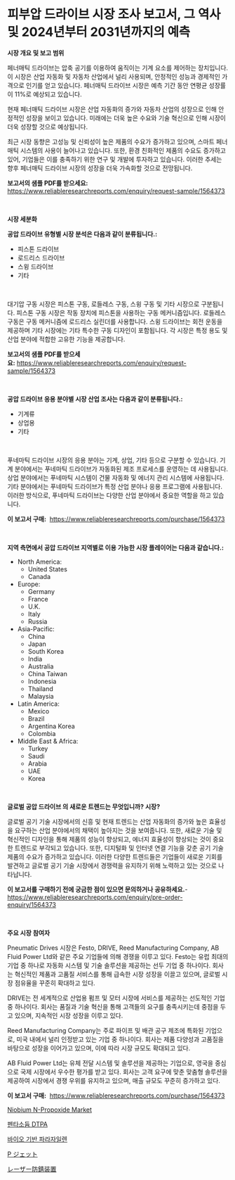<p><h1>피부압 드라이브 시장 조사 보고서, 그 역사 및 2024년부터 2031년까지의 예측</h1></p><p><strong>시장 개요 및 보고 범위</strong></p>
<p><p>페너매틱 드라이브는 압축 공기를 이용하여 움직이는 기계 요소를 제어하는 장치입니다. 이 시장은 산업 자동화 및 자동차 산업에서 널리 사용되며, 안정적인 성능과 경제적인 가격으로 인기를 얻고 있습니다. 페너매틱 드라이브 시장은 예측 기간 동안 연평균 성장률이 11%로 예상되고 있습니다.</p><p>현재 페너매틱 드라이브 시장은 산업 자동화의 증가와 자동차 산업의 성장으로 인해 안정적인 성장을 보이고 있습니다. 미래에는 더욱 높은 수요와 기술 혁신으로 인해 시장이 더욱 성장할 것으로 예상됩니다.</p><p>최근 시장 동향은 고성능 및 신뢰성이 높은 제품의 수요가 증가하고 있으며, 스마트 페너매틱 시스템의 사용이 늘어나고 있습니다. 또한, 환경 친화적인 제품의 수요도 증가하고 있어, 기업들은 이를 충족하기 위한 연구 및 개발에 투자하고 있습니다. 이러한 추세는 향후 페너매틱 드라이브 시장의 성장을 더욱 가속화할 것으로 전망됩니다.</p></p>
<p><strong>보고서의 샘플 PDF를 받으세요:</strong> <a href="https://www.reliableresearchreports.com/enquiry/request-sample/1564373">https://www.reliableresearchreports.com/enquiry/request-sample/1564373</a></p>
<p>&nbsp;</p>
<p><strong>시장 세분화</strong></p>
<p><strong>공압 드라이브 유형별 시장 분석은 다음과 같이 분류됩니다.:</strong></p>
<p><ul><li>피스톤 드라이브</li><li>로드리스 드라이브</li><li>스윙 드라이브</li><li>기타</li></ul></p>
<p>&nbsp;</p>
<p><p>대기압 구동 시장은 피스톤 구동, 로들레스 구동, 스윙 구동 및 기타 시장으로 구분됩니다. 피스톤 구동 시장은 작동 장치에 피스톤을 사용하는 구동 메커니즘입니다. 로들레스 구동은 구동 메커니즘에 로드리스 실린더를 사용합니다. 스윙 드라이브는 회전 운동을 제공하며 기타 시장에는 기타 특수한 구동 디자인이 포함됩니다. 각 시장은 특정 용도 및 산업 분야에 적합한 고유한 기능을 제공합니다.</p></p>
<p><strong>보고서의 샘플 PDF를 받으세요:</strong>&nbsp;<a href="https://www.reliableresearchreports.com/enquiry/request-sample/1564373">https://www.reliableresearchreports.com/enquiry/request-sample/1564373</a></p>
<p>&nbsp;</p>
<p><strong> 공압 드라이브 응용 분야별 시장 산업 조사는 다음과 같이 분류됩니다.:</strong></p>
<p><ul><li>기계류</li><li>상업용</li><li>기타</li></ul></p>
<p>&nbsp;</p>
<p><p>푸네마틱 드라이브 시장의 응용 분야는 기계, 상업, 기타 등으로 구분할 수 있습니다. 기계 분야에서는 푸네마틱 드라이브가 자동화된 제조 프로세스를 운영하는 데 사용됩니다. 상업 분야에서는 푸네마틱 시스템이 건물 자동화 및 에너지 관리 시스템에 사용됩니다. 기타 분야에서는 푸네마틱 드라이브가 특정 산업 분야나 응용 프로그램에 사용됩니다. 이러한 방식으로, 푸네마틱 드라이브는 다양한 산업 분야에서 중요한 역할을 하고 있습니다.</p></p>
<p><strong>이 보고서 구매:</strong>&nbsp; <a href="https://www.reliableresearchreports.com/purchase/1564373">https://www.reliableresearchreports.com/purchase/1564373</a></p>
<p>&nbsp;</p>
<p><strong>지역 측면에서 공압 드라이브 지역별로 이용 가능한 시장 플레이어는 다음과 같습니다.:</strong></p>
<p><ul>
    <li>
        North America:
        <ul>
            <li>United States</li>
            <li>Canada</li>
        </ul>
    </li>
    <li>
        Europe:
        <ul>
            <li>Germany</li>
            <li>France</li>
            <li>U.K.</li>
            <li>Italy</li>
            <li>Russia</li>
        </ul>
    </li>
    <li>
        Asia-Pacific:
        <ul>
            <li>China</li>
            <li>Japan</li>
            <li>South Korea</li>
            <li>India</li>
            <li>Australia</li>
            <li>China Taiwan</li>
            <li>Indonesia</li>
            <li>Thailand</li>
            <li>Malaysia</li>
        </ul>
    </li>
    <li>
        Latin America:
        <ul>
            <li>Mexico</li>
            <li>Brazil</li>
            <li>Argentina Korea</li>
            <li>Colombia</li>
        </ul>
    </li>
    <li>
        Middle East & Africa:
        <ul>
            <li>Turkey</li>
            <li>Saudi</li>
            <li>Arabia</li>
            <li>UAE</li>
            <li>Korea</li>
        </ul>
    </li>
    </ul></p>
<p>&nbsp;</p>
<p><strong>글로벌 공압 드라이브 의 새로운 트렌드는 무엇입니까? 시장?</strong></p>
<p><p>글로벌 공기 기술 시장에서의 신흥 및 현재 트렌드는 산업 자동화의 증가와 높은 효율성을 요구하는 산업 분야에서의 채택이 높아지는 것을 보여줍니다. 또한, 새로운 기술 및 혁신적인 디자인을 통해 제품의 성능이 향상되고, 에너지 효율성이 향상되는 것이 중요한 트렌드로 부각되고 있습니다. 또한, 디지털화 및 인터넷 연결 기능을 갖춘 공기 기술 제품의 수요가 증가하고 있습니다. 이러한 다양한 트렌드들은 기업들이 새로운 기회를 발견하고 글로벌 공기 기술 시장에서 경쟁력을 유지하기 위해 노력하고 있는 것으로 나타납니다.</p></p>
<p><strong>이 보고서를 구매하기 전에 궁금한 점이 있으면 문의하거나 공유하세요.</strong>- <a href="https://www.reliableresearchreports.com/enquiry/pre-order-enquiry/1564373">https://www.reliableresearchreports.com/enquiry/pre-order-enquiry/1564373</a></p>
<p>&nbsp;</p>
<p><strong>주요 시장 참여자</strong></p>
<p><p>Pneumatic Drives 시장은 Festo, DRIVE, Reed Manufacturing Company, AB Fluid Power Ltd와 같은 주요 기업들에 의해 경쟁을 이루고 있다. Festo는 유럽 최대의 기업 중 하나로 자동화 시스템 및 기술 솔루션을 제공하는 선두 기업 중 하나이다. 회사는 혁신적인 제품과 고품질 서비스를 통해 급속한 시장 성장을 이끌고 있으며, 글로벌 시장 점유율을 꾸준히 확대하고 있다.</p><p>DRIVE는 전 세계적으로 산업용 펌프 및 모터 시장에 서비스를 제공하는 선도적인 기업 중 하나이다. 회사는 품질과 기술 혁신을 통해 고객들의 요구를 충족시키는데 중점을 두고 있으며, 지속적인 시장 성장을 이루고 있다.</p><p>Reed Manufacturing Company는 주로 파이프 및 배관 공구 제조에 특화된 기업으로, 미국 내에서 널리 인정받고 있는 기업 중 하나이다. 회사는 제품 다양성과 고품질을 바탕으로 성장을 이어가고 있으며, 이에 따라 시장 규모도 확대되고 있다.</p><p>AB Fluid Power Ltd는 유체 전달 시스템 및 솔루션을 제공하는 기업으로, 영국을 중심으로 국제 시장에서 우수한 평가를 받고 있다. 회사는 고객 요구에 맞춘 맞춤형 솔루션을 제공하여 시장에서 경쟁 우위를 유지하고 있으며, 매출 규모도 꾸준히 증가하고 있다.</p></p>
<p><strong>이 보고서 구매:</strong>&nbsp;&nbsp;<a href="https://www.reliableresearchreports.com/purchase/1564373">https://www.reliableresearchreports.com/purchase/1564373</a></p>
<p><p><a href="https://issuu.com/reportprime-2/docs/niobium-n-propoxide-market-size-2030.pptx">Niobium N-Propoxide Market</a></p><p><a href="https://medium.com/@kellylyncyh543964/%ED%8E%9C%ED%83%80%EC%86%8C%EB%93%90-dtpa-%EC%8B%9C%EC%9E%A5-%EB%8F%99%ED%96%A5-%EB%B0%8F-%EC%8B%9C%EC%9E%A5-%EB%B6%84%EC%84%9D%EC%9D%80-2024-2031%EB%85%84%EA%B9%8C%EC%A7%80-%EC%98%88%EC%83%81%EB%90%A9%EB%8B%88%EB%8B%A4-8ef37d2c9aa8">펜타소듐 DTPA</a></p><p><a href="https://medium.com/@waynewood21/%EB%B0%94%EC%9D%B4%EC%98%A4-%EA%B8%B0%EB%B0%98-%ED%8C%8C%EB%9D%BC-%EC%9E%90%EC%9D%BC%EB%A0%8C-%EC%8B%9C%EC%9E%A5-2031%EB%85%84%EA%B9%8C%EC%A7%80%EC%9D%98-%ED%8A%B8%EB%A0%8C%EB%93%9C-%EC%98%88%EC%B8%A1-%EB%B0%8F-%EA%B2%BD%EC%9F%81-%EB%B6%84%EC%84%9D-e1087f2b9221">바이오 기반 파라자일렌</a></p><p><a href="https://github.com/NashBeahan2023/Market-Research-Report-List-1/blob/main/40996297105.md">P ジェット</a></p><p><a href="https://github.com/joaejkdzgyljvo6/Market-Research-Report-List-1/blob/main/88723597104.md">レーザー防錆装置</a></p></p>
